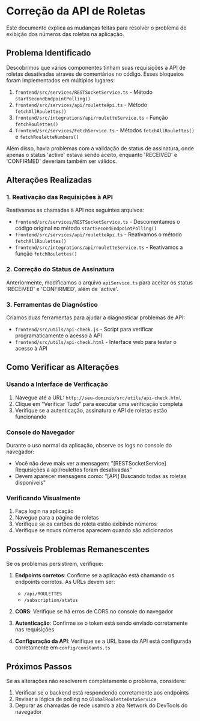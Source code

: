 # Correção da API de Roletas

Este documento explica as mudanças feitas para resolver o problema de exibição dos números das roletas na aplicação.

## Problema Identificado

Descobrimos que vários componentes tinham suas requisições à API de roletas desativadas através de comentários no código. Esses bloqueios foram implementados em múltiplos lugares:

1. `frontend/src/services/RESTSocketService.ts` - Método `startSecondEndpointPolling()`
2. `frontend/src/services/api/rouletteApi.ts` - Método `fetchAllRoulettes()`
3. `frontend/src/integrations/api/rouletteService.ts` - Função `fetchRoulettes()`
4. `frontend/src/services/FetchService.ts` - Métodos `fetchAllRoulettes()` e `fetchRouletteNumbers()`

Além disso, havia problemas com a validação de status de assinatura, onde apenas o status 'active' estava sendo aceito, enquanto 'RECEIVED' e 'CONFIRMED' deveriam também ser válidos.

## Alterações Realizadas

### 1. Reativação das Requisições à API

Reativamos as chamadas à API nos seguintes arquivos:

- `frontend/src/services/RESTSocketService.ts` - Descomentamos o código original no método `startSecondEndpointPolling()`
- `frontend/src/services/api/rouletteApi.ts` - Reativamos o método `fetchAllRoulettes()`
- `frontend/src/integrations/api/rouletteService.ts` - Reativamos a função `fetchRoulettes()`

### 2. Correção do Status de Assinatura

Anteriormente, modificamos o arquivo `apiService.ts` para aceitar os status 'RECEIVED' e 'CONFIRMED', além de 'active'.

### 3. Ferramentas de Diagnóstico

Criamos duas ferramentas para ajudar a diagnosticar problemas de API:

- `frontend/src/utils/api-check.js` - Script para verificar programaticamente o acesso à API
- `frontend/src/utils/api-check.html` - Interface web para testar o acesso à API

## Como Verificar as Alterações

### Usando a Interface de Verificação

1. Navegue até a URL: `http://seu-dominio/src/utils/api-check.html`
2. Clique em "Verificar Tudo" para executar uma verificação completa 
3. Verifique se a autenticação, assinatura e API de roletas estão funcionando

### Console do Navegador

Durante o uso normal da aplicação, observe os logs no console do navegador:

- Você não deve mais ver a mensagem: "[RESTSocketService] Requisições a api/roulettes foram desativadas"
- Devem aparecer mensagens como: "[API] Buscando todas as roletas disponíveis"

### Verificando Visualmente

1. Faça login na aplicação
2. Navegue para a página de roletas
3. Verifique se os cartões de roleta estão exibindo números
4. Verifique se novos números aparecem quando são adicionados

## Possíveis Problemas Remanescentes

Se os problemas persistirem, verifique:

1. **Endpoints corretos**: Confirme se a aplicação está chamando os endpoints corretos. As URLs devem ser:
   - `/api/ROULETTES`
   - `/subscription/status`

2. **CORS**: Verifique se há erros de CORS no console do navegador

3. **Autenticação**: Confirme se o token está sendo enviado corretamente nas requisições

4. **Configuração da API**: Verifique se a URL base da API está configurada corretamente em `config/constants.ts`

## Próximos Passos

Se as alterações não resolverem completamente o problema, considere:

1. Verificar se o backend está respondendo corretamente aos endpoints
2. Revisar a lógica de polling no `GlobalRouletteDataService` 
3. Depurar as chamadas de rede usando a aba Network do DevTools do navegador 